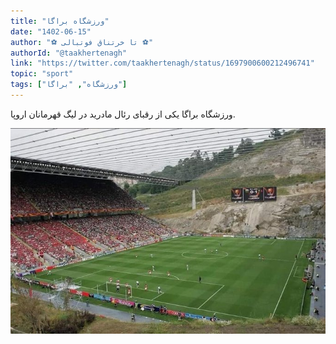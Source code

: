 ```yaml
---
title: "ورزشگاه براگا"
date: "1402-06-15"
author: "⚽️ تا‌‌ خرتناق فوتبالی ⚽️"
authorId: "@taakhertenagh"
link: "https://twitter.com/taakhertenagh/status/1697900600212496741"
topic: "sport"
tags: ["ورزشگاه", "براگا"]
---
```


ورزشگاه براگا یکی از رقبای رئال مادرید در لیگ قهرمانان اروپا.

![ورزشگاه براگا](/posts/sport/braga-stadium.jpg)
